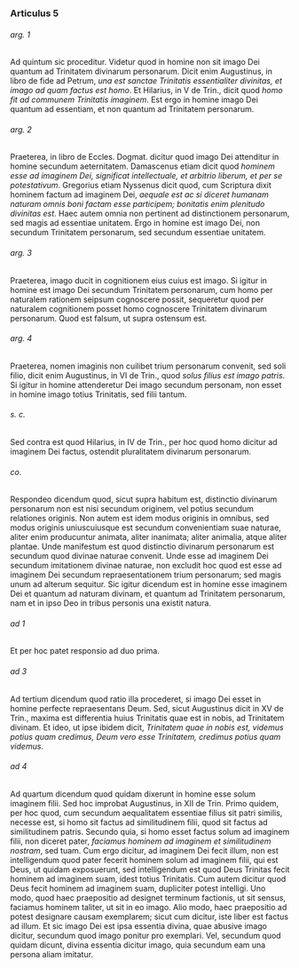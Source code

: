 ### Articulus 5

###### arg. 1
Ad quintum sic proceditur. Videtur quod in homine non sit imago Dei quantum ad Trinitatem divinarum personarum. Dicit enim Augustinus, in libro de fide ad Petrum, *una est sanctae Trinitatis essentialiter divinitas, et imago ad quam factus est homo*. Et Hilarius, in V de Trin., dicit quod *homo fit ad communem Trinitatis imaginem*. Est ergo in homine imago Dei quantum ad essentiam, et non quantum ad Trinitatem personarum.

###### arg. 2
Praeterea, in libro de Eccles. Dogmat. dicitur quod imago Dei attenditur in homine secundum aeternitatem. Damascenus etiam dicit quod *hominem esse ad imaginem Dei, significat intellectuale, et arbitrio liberum, et per se potestativum*. Gregorius etiam Nyssenus dicit quod, cum Scriptura dixit hominem factum ad imaginem Dei, *aequale est ac si diceret humanam naturam omnis boni factam esse participem; bonitatis enim plenitudo divinitas est*. Haec autem omnia non pertinent ad distinctionem personarum, sed magis ad essentiae unitatem. Ergo in homine est imago Dei, non secundum Trinitatem personarum, sed secundum essentiae unitatem.

###### arg. 3
Praeterea, imago ducit in cognitionem eius cuius est imago. Si igitur in homine est imago Dei secundum Trinitatem personarum, cum homo per naturalem rationem seipsum cognoscere possit, sequeretur quod per naturalem cognitionem posset homo cognoscere Trinitatem divinarum personarum. Quod est falsum, ut supra ostensum est.

###### arg. 4
Praeterea, nomen imaginis non cuilibet trium personarum convenit, sed soli filio, dicit enim Augustinus, in VI de Trin., quod *solus filius est imago patris*. Si igitur in homine attenderetur Dei imago secundum personam, non esset in homine imago totius Trinitatis, sed filii tantum.

###### s. c.
Sed contra est quod Hilarius, in IV de Trin., per hoc quod homo dicitur ad imaginem Dei factus, ostendit pluralitatem divinarum personarum.

###### co.
Respondeo dicendum quod, sicut supra habitum est, distinctio divinarum personarum non est nisi secundum originem, vel potius secundum relationes originis. Non autem est idem modus originis in omnibus, sed modus originis uniuscuiusque est secundum convenientiam suae naturae, aliter enim producuntur animata, aliter inanimata; aliter animalia, atque aliter plantae. Unde manifestum est quod distinctio divinarum personarum est secundum quod divinae naturae convenit. Unde esse ad imaginem Dei secundum imitationem divinae naturae, non excludit hoc quod est esse ad imaginem Dei secundum repraesentationem trium personarum; sed magis unum ad alterum sequitur. Sic igitur dicendum est in homine esse imaginem Dei et quantum ad naturam divinam, et quantum ad Trinitatem personarum, nam et in ipso Deo in tribus personis una existit natura.

###### ad 1
Et per hoc patet responsio ad duo prima.

###### ad 3
Ad tertium dicendum quod ratio illa procederet, si imago Dei esset in homine perfecte repraesentans Deum. Sed, sicut Augustinus dicit in XV de Trin., maxima est differentia huius Trinitatis quae est in nobis, ad Trinitatem divinam. Et ideo, ut ipse ibidem dicit, *Trinitatem quae in nobis est, videmus potius quam credimus, Deum vero esse Trinitatem, credimus potius quam videmus*.

###### ad 4
Ad quartum dicendum quod quidam dixerunt in homine esse solum imaginem filii. Sed hoc improbat Augustinus, in XII de Trin. Primo quidem, per hoc quod, cum secundum aequalitatem essentiae filius sit patri similis, necesse est, si homo sit factus ad similitudinem filii, quod sit factus ad similitudinem patris. Secundo quia, si homo esset factus solum ad imaginem filii, non diceret pater, *faciamus hominem ad imaginem et similitudinem nostram*, sed tuam. Cum ergo dicitur, ad imaginem Dei fecit illum, non est intelligendum quod pater fecerit hominem solum ad imaginem filii, qui est Deus, ut quidam exposuerunt, sed intelligendum est quod Deus Trinitas fecit hominem ad imaginem suam, idest totius Trinitatis. Cum autem dicitur quod Deus fecit hominem ad imaginem suam, dupliciter potest intelligi. Uno modo, quod haec praepositio ad designet terminum factionis, ut sit sensus, faciamus hominem taliter, ut sit in eo imago. Alio modo, haec praepositio ad potest designare causam exemplarem; sicut cum dicitur, iste liber est factus ad illum. Et sic imago Dei est ipsa essentia divina, quae abusive imago dicitur, secundum quod imago ponitur pro exemplari. Vel, secundum quod quidam dicunt, divina essentia dicitur imago, quia secundum eam una persona aliam imitatur.


